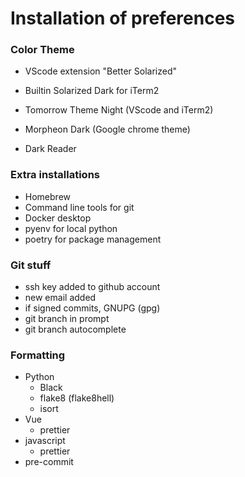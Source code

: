 # Installation of preferences

### Color Theme
* VScode extension "Better Solarized"
* Builtin Solarized Dark for iTerm2

* Tomorrow Theme Night (VScode and iTerm2)
* Morpheon Dark (Google chrome theme)
* Dark Reader

### Extra installations
* Homebrew
* Command line tools for git
* Docker desktop
* pyenv for local python
* poetry for package management

### Git stuff
* ssh key added to github account
* new email added
* if signed commits, GNUPG (gpg)
* git branch in prompt
* git branch autocomplete

### Formatting
* Python
  * Black
  * flake8 (flake8hell)
  * isort
* Vue
  * prettier
* javascript
  * prettier
* pre-commit
